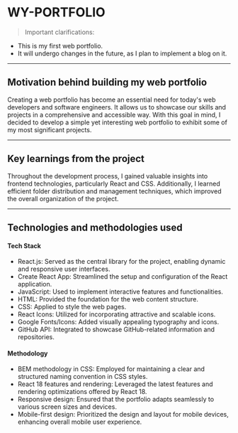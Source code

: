 # WY-PORTFOLIO

> Important clarifications:

-   This is my first web portfolio.
-   It will undergo changes in the future, as I plan to implement a blog on it.

---

## Motivation behind building my web portfolio

Creating a web portfolio has become an essential need for today's web developers and software engineers. It allows us to showcase our skills and projects in a comprehensive and accessible way. With this goal in mind, I decided to develop a simple yet interesting web portfolio to exhibit some of my most significant projects.

---

## Key learnings from the project

Throughout the development process, I gained valuable insights into frontend technologies, particularly React and CSS. Additionally, I learned efficient folder distribution and management techniques, which improved the overall organization of the project.

---

## Technologies and methodologies used

#### Tech Stack

-   React.js: Served as the central library for the project, enabling dynamic and responsive user interfaces.
-   Create React App: Streamlined the setup and configuration of the React application.
-   JavaScript: Used to implement interactive features and functionalities.
-   HTML: Provided the foundation for the web content structure.
-   CSS: Applied to style the web pages.
-   React Icons: Utilized for incorporating attractive and scalable icons.
-   Google Fonts/Icons: Added visually appealing typography and icons.
-   GitHub API: Integrated to showcase GitHub-related information and repositories.

#### Methodology

-   BEM methodology in CSS: Employed for maintaining a clear and structured naming convention in CSS styles.
-   React 18 features and rendering: Leveraged the latest features and rendering optimizations offered by React 18.
-   Responsive design: Ensured that the portfolio adapts seamlessly to various screen sizes and devices.
-   Mobile-first design: Prioritized the design and layout for mobile devices, enhancing overall mobile user experience.
